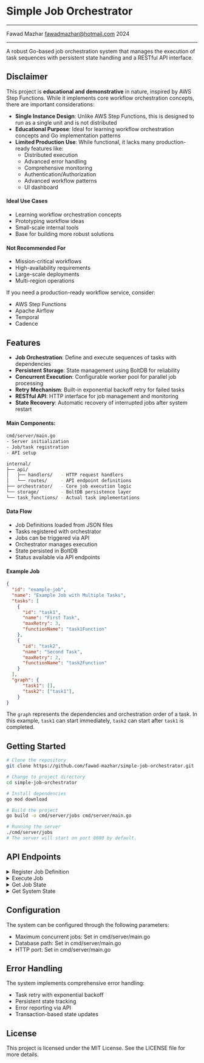 # Simple Job Orchestrator
---

Fawad Mazhar <fawadmazhar@hotmail.com> 2024

---
A robust Go-based job orchestration system that manages the execution of task sequences with persistent state handling and a RESTful API interface.

## Disclaimer

This project is **educational and demonstrative** in nature, inspired by AWS Step Functions. While it implements core workflow orchestration concepts, there are important considerations:

- **Single Instance Design**: Unlike AWS Step Functions, this is designed to run as a single unit and is not distributed
- **Educational Purpose**: Ideal for learning workflow orchestration concepts and Go implementation patterns
- **Limited Production Use**: While functional, it lacks many production-ready features like:
  - Distributed execution
  - Advanced error handling
  - Comprehensive monitoring
  - Authentication/Authorization
  - Advanced workflow patterns
  - UI dashboard

#### Ideal Use Cases
- Learning workflow orchestration concepts
- Prototyping workflow ideas
- Small-scale internal tools
- Base for building more robust solutions

#### Not Recommended For
- Mission-critical workflows
- High-availability requirements
- Large-scale deployments
- Multi-region operations

If you need a production-ready workflow service, consider:
- AWS Step Functions
- Apache Airflow
- Temporal
- Cadence

## Features

- **Job Orchestration**: Define and execute sequences of tasks with dependencies
- **Persistent Storage**: State management using BoltDB for reliability
- **Concurrent Execution**: Configurable worker pool for parallel job processing
- **Retry Mechanism**: Built-in exponential backoff retry for failed tasks
- **RESTful API**: HTTP interface for job management and monitoring
- **State Recovery**: Automatic recovery of interrupted jobs after system restart


#### Main Components:
```bash
cmd/server/main.go
- Server initialization
- Job/task registration
- API setup

internal/
├── api/
│   ├── handlers/   - HTTP request handlers
│   └── routes/     - API endpoint definitions
├── orchestrator/   - Core job execution logic
└── storage/        - BoltDB persistence layer
└── task_functions/ - Actual task implementations
```

#### Data Flow
- Job Definitions loaded from JSON files
- Tasks registered with orchestrator
- Jobs can be triggered via API
- Orchestrator manages execution
- State persisted in BoltDB
- Status available via API endpoints


#### Example Job
```json
{
  "id": "example-job",
  "name": "Example Job with Multiple Tasks",
  "tasks": [
    {
      "id": "task1",
      "name": "First Task",
      "maxRetry": 3,
      "functionName": "task1Function"
    },
    {
      "id": "task2",
      "name": "Second Task",
      "maxRetry": 2,
      "functionName": "task2Function"
    }
  ],
  "graph": {
      "task1": [],
      "task2": ["task1"],
    }
}
```
The `graph` represents the dependencies and orchestration order of a task. In this example, `task1` can start immediately, `task2` can start after `task1` is completed.

## Getting Started
```bash
# Clone the repository
git clone https://github.com/fawad-mazhar/simple-job-orchestrator.git

# Change to project directory
cd simple-job-orchestrator

# Install dependencies
go mod download

# Build the project
go build -o cmd/server/jobs cmd/server/main.go

# Running the server
./cmd/server/jobs
# The server will start on port 8080 by default.
```

## API Endpoints
<details>
  <summary>Register Job Definition</summary>
  
  ```bash
  POST /job-definitions
  Content-Type: application/json

  {
    "id": "sample-job",
    "name": "Sample Job with Parallel Tasks executions.",
    "tasks": {
      "task1": {"id": "task1", "name": "First Task", "maxRetry": 3, "functionName": "task1Function"},
      "task2": {"id": "task2", "name": "Second Task", "maxRetry": 2, "functionName": "task2Function"},
      "task3": {"id": "task3", "name": "Third Task", "maxRetry": 1, "functionName": "task3Function"},
      "task4": {"id": "task4", "name": "Fourth Task", "maxRetry": 2, "functionName": "task4Function"}
    },
    "graph": {
      "task1": [],
      "task2": ["task1"],
      "task3": ["task1"],
      "task4": ["task2", "task3"],
    }
  }
  ```
  The `graph` represents the task dependencies and orchestration order. In this example, `task1` can start immediately, `task2` and `task3` can start after `task1` is completed, and `task4` can only start after both `task2` and `task3` are completed.
</details>

<details>
  <summary>Execute Job</summary>
  
  ```bash
  POST /jobs/{job-definition-id}/execute
  Content-Type: application/json

  {
    "param1": "value1",
    "param2": "value2"
  }
  ```
</details>

<details>
  <summary>Get Job State</summary>
  
  ```bash
  GET /jobs/{execution-id}/state
  ```
</details>

<details>
  <summary>Get System State</summary>
  
  ```bash
  GET /system/state
  ```
</details>

## Configuration
The system can be configured through the following parameters:

- Maximum concurrent jobs: Set in cmd/server/main.go
- Database path: Set in cmd/server/main.go
- HTTP port: Set in cmd/server/main.go

## Error Handling
The system implements comprehensive error handling:

- Task retry with exponential backoff
- Persistent state tracking
- Error reporting via API
- Transaction-based state updates

## License

This project is licensed under the MIT License. See the LICENSE file for more details.